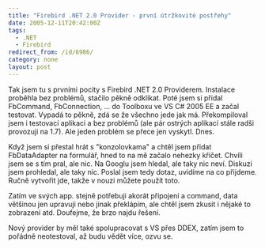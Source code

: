 ```yaml
---
title: "Firebird .NET 2.0 Provider - první útržkovité postřehy"
date: 2005-12-11T20:42:00Z
tags:
  - .NET
  - Firebird
redirect_from: /id/6986/
category: none
layout: post
---
```

Tak jsem tu s prvními pocity s Firebird .NET 2.0 Providerem. Instalace proběhla bez problémů, stačilo pěkně odklikat. Poté jsem si přidal FbCommand, FbConnection, ... do Toolboxu ve VS C# 2005 EE a začal testovat. Vypadá to pěkně, zdá se že všechno jede jak má. Překompiloval jsem i testovací aplikaci a bez problémů (ale pár ostrých aplikací stále radši provozuji na 1.7). Ale jeden problém se přece jen vyskytl. Dnes.

Když jsem si přestal hrát s "konzolovkama" a chtěl jsem přidat FbDataAdapter na formulář, hned to na mě začalo nehezky křičet. Chvíli jsem se s tím pral, ale nic. Na Googlu jsem hledal, ale taky nic neví. Diskuzi jsem prohledal, ale taky nic. Poslal jsem tedy dotaz, uvidíme na co přijdeme. Ručně vytvořit jde, takže v nouzi můžete použít toto.

Zatím ve svých app. stejně potřebuji akorát připojení a command, data většinou jen upravuji nebo jinak překlápím, ale chtěl jsem zkusit i nějaké to zobrazení atd. Doufejme, že brzo najdu řešení.

Nový provider by měl také spolupracovat s VS přes DDEX, zatím jsem to pořádně neotestoval, až budu vědět více, ozvu se.